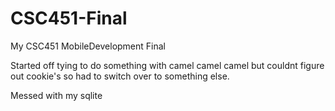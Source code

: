 # CSC451-Final
My CSC451 MobileDevelopment Final

Started off tying to do something with camel camel camel but couldnt figure out cookie's so had to switch over to something else.

Messed with my sqlite
